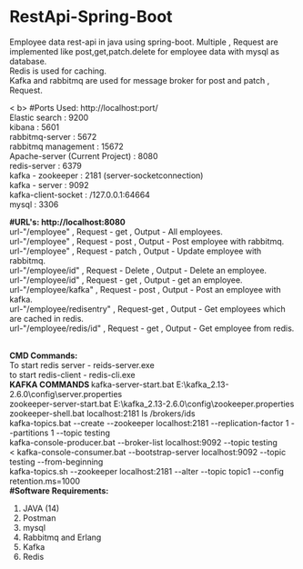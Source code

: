# RestApi-Spring-Boot
Employee data rest-api in java using spring-boot.
Multiple , Request are implemented like post,get,patch.delete for employee data with mysql as database.<br />
Redis is used for caching.<br />
Kafka and rabbitmq are used for message broker for post and patch , Request.<br />

< b> #Ports Used: http://localhost:port/ </b>
<br/>
Elastic search : 9200<br />
kibana : 5601<br />
rabbitmq-server : 5672<br />
rabbitmq management : 15672<br />
Apache-server (Current Project) : 8080<br />
redis-server : 6379<br />
kafka - zookeeper : 2181 (server-socketconnection)<br />
kafka - server : 9092<br />
kafka-client-socket : /127.0.0.1:64664 <br />
mysql : 3306<br />

<b>#URL's: http://localhost:8080</b>
<br/>
url-"/employee"       , Request - get    , Output - All employees.<br />
url-"/employee"       , Request - post   , Output - Post employee with rabbitmq.<br />
url-"/employee"       , Request - patch  , Output - Update employee with rabbitmq.<br />
url-"/employee/id"    , Request - Delete , Output - Delete an employee.<br />
url-"/employee/id"    , Request - get    , Output - get an employee.<br />
url-"/employee/kafka" , Request - post   , Output - Post an employee with kafka.<br />
url-"/employee/redisentry" , Request-get   , Output - Get employees which are cached in redis.<br />
url-"/employee/redis/id" , Request - get   , Output - Get employee from redis.<br />
<br/>

<b>CMD Commands:</b>
<br/>
To start redis server - reids-server.exe <br/>
to start redis-client - redis-cli.exe <br/>
<b> KAFKA COMMANDS </b>
kafka-server-start.bat E:\kafka_2.13-2.6.0\config\server.properties </br>
zookeeper-server-start.bat E:\kafka_2.13-2.6.0\config\zookeeper.properties</br>
zookeeper-shell.bat localhost:2181 ls /brokers/ids </br>
kafka-topics.bat --create --zookeeper localhost:2181 --replication-factor 1 --partitions 1 --topic testing </br>
kafka-console-producer.bat --broker-list localhost:9092 --topic testing </br><
kafka-console-consumer.bat --bootstrap-server localhost:9092 --topic testing --from-beginning</br>
kafka-topics.sh --zookeeper localhost:2181 --alter --topic topic1 --config retention.ms=1000</br>
<b>
#Software Requirements:
</b>
<ol>
<li> JAVA (14)</li>
<li> Postman </li>
<li> mysql </li>
<li> Rabbitmq and Erlang</li>
<li> Kafka </li>
<li> Redis </li>
</ol>
